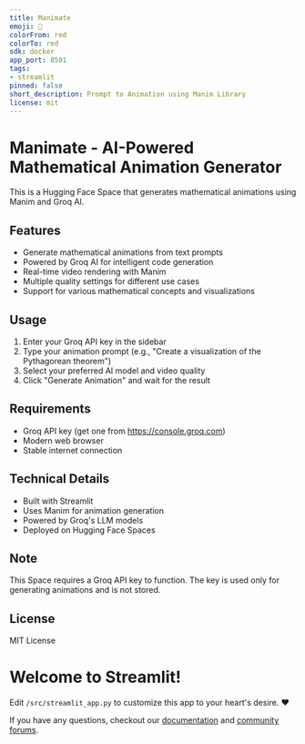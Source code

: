 ```yaml
---
title: Manimate
emoji: 🚀
colorFrom: red
colorTo: red
sdk: docker
app_port: 8501
tags:
- streamlit
pinned: false
short_description: Prompt to Animation using Manim Library
license: mit
---
```


# Manimate - AI-Powered Mathematical Animation Generator

This is a Hugging Face Space that generates mathematical animations using Manim and Groq AI.

## Features
- Generate mathematical animations from text prompts
- Powered by Groq AI for intelligent code generation
- Real-time video rendering with Manim
- Multiple quality settings for different use cases
- Support for various mathematical concepts and visualizations

## Usage
1. Enter your Groq API key in the sidebar
2. Type your animation prompt (e.g., "Create a visualization of the Pythagorean theorem")
3. Select your preferred AI model and video quality
4. Click "Generate Animation" and wait for the result

## Requirements
- Groq API key (get one from https://console.groq.com)
- Modern web browser
- Stable internet connection

## Technical Details
- Built with Streamlit
- Uses Manim for animation generation
- Powered by Groq's LLM models
- Deployed on Hugging Face Spaces

## Note
This Space requires a Groq API key to function. The key is used only for generating animations and is not stored.

## License
MIT License

# Welcome to Streamlit!

Edit `/src/streamlit_app.py` to customize this app to your heart's desire. :heart:

If you have any questions, checkout our [documentation](https://docs.streamlit.io) and [community
forums](https://discuss.streamlit.io).
